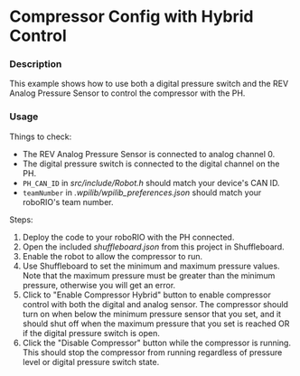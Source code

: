# Compressor Config with Hybrid Control

### Description
This example shows how to use both a digital pressure switch and the REV Analog Pressure Sensor to control the compressor with the PH.

### Usage
Things to check:
* The REV Analog Pressure Sensor is connected to analog channel 0.
* The digital pressure switch is connected to the digital channel on the PH.
* `PH_CAN_ID` in _src/include/Robot.h_ should match your device's CAN ID.
* `teamNumber` in _.wpilib/wpilib_preferences.json_ should match your roboRIO's team number.

Steps:
1. Deploy the code to your roboRIO with the PH connected.
2. Open the included _shuffleboard.json_ from this project in Shuffleboard.
3. Enable the robot to allow the compressor to run.
4. Use Shuffleboard to set the minimum and maximum pressure values. Note that the maximum pressure must be greater than the minimum pressure, otherwise you will get an error.
5. Click to "Enable Compressor Hybrid" button to enable compressor control with both the digital and analog sensor. The compressor should turn on when below the minimum pressure sensor that you set, and it should shut off when the maximum pressure that you set is reached OR if the digital pressure switch is open.
6. Click the "Disable Compressor" button while the compressor is running. This should stop the compressor from running regardless of pressure level or digital pressure switch state.
